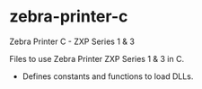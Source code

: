 zebra-printer-c
===============

Zebra Printer C - ZXP Series 1 & 3


Files to use Zebra Printer ZXP Series 1 & 3 in C.
- Defines constants and functions to load DLLs.
